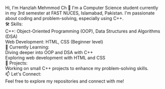 
Hi, I'm Hanzlah Mehmmod Ch 👋
I'm a Computer Science student currently in my 3rd semester at FAST NUCES, Islamabad, Pakistan. I'm passionate about coding and problem-solving, especially using C++.
<br>
🛠️ Skills:
<br>
C++: Object-Oriented Programming (OOP), Data Structures and Algorithms (DSA)
<br>
Web Development: HTML, CSS (Beginner level)
<br>
📘 Currently Learning:
<br>
Diving deeper into OOP and DSA with C++
<br>
Exploring web development with HTML and CSS
<br>
🔭 Projects:
<br>
Working on small C++ projects to enhance my problem-solving skills.
<br>
📫 Let's Connect:
<br>
Feel free to explore my repositories and connect with me!

